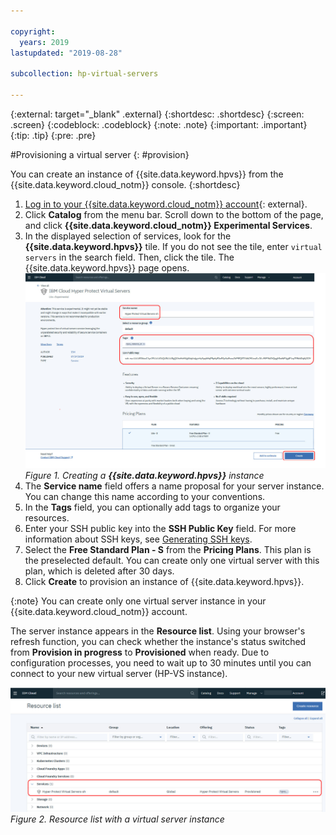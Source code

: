 ```yaml
---

copyright:
  years: 2019
lastupdated: "2019-08-28"

subcollection: hp-virtual-servers

---
```


{:external: target="_blank" .external}
{:shortdesc: .shortdesc}
{:screen: .screen}
{:codeblock: .codeblock}
{:note: .note}
{:important: .important}
{:tip: .tip}
{:pre: .pre}

#Provisioning a virtual server
{: #provision}

You can create an instance of {{site.data.keyword.hpvs}} from the {{site.data.keyword.cloud_notm}} console.
{:shortdesc}

1. [Log in to your {{site.data.keyword.cloud_notm}} account](https://cloud.ibm.com){: external}.
2. Click **Catalog** from the menu bar. Scroll down to the bottom of the page, and click **{{site.data.keyword.cloud_notm}} Experimental Services**.
3. In the displayed selection of services, look for the **{{site.data.keyword.hpvs}}** tile. If you do not see the tile, enter `virtual servers` in the search field. Then, click the tile. The {{site.data.keyword.hpvs}} page opens.
![Creating a **{{site.data.keyword.hpvs}}** instance](image/hpvs_create_instance.jpg "Creating a **{{site.data.keyword.hpvs}}** instance")
*Figure 1. Creating a **{{site.data.keyword.hpvs}}** instance*
4. The **Service name** field offers a name proposal for your server instance. You can change this name according to your conventions.
5. In the **Tags** field, you can optionally add tags to organize your resources.
6. Enter your SSH public key into the **SSH Public Key** field. For more information about SSH keys, see [Generating SSH keys](/docs/services/hp-virtual-servers?topic=hp-virtual-servers-generate_ssh).
7. Select the **Free Standard Plan - S** from the **Pricing Plans**. This plan is the preselected default. You can create only one virtual server with this plan, which is deleted after 30 days.  
8. Click **Create** to provision an instance of {{site.data.keyword.hpvs}}.

{:note}
You can create only one virtual server instance in your {{site.data.keyword.cloud_notm}} account.


The server instance appears in the **Resource list**. Using your browser's refresh function, you can check whether the instance's status switched from **Provision in progress** to **Provisioned** when ready. Due to configuration processes, you need to wait up to 30 minutes until you can connect to your new virtual server (HP-VS instance).

![Resource list with virtual server instances](image/hpvs_resource_list.jpg "Resource list with virtual server instances")
*Figure 2. Resource list with a virtual server instance*
